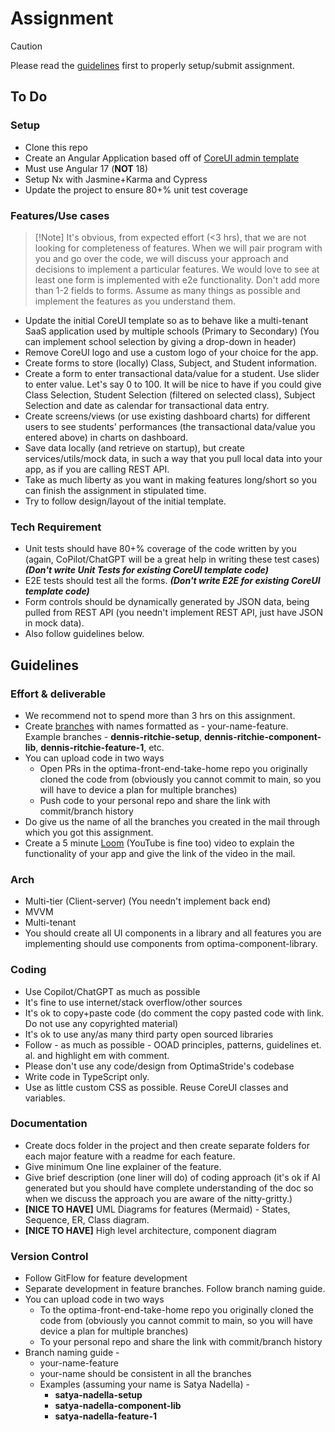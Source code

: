 # Assignment
> [!CAUTION]
> Please read the [guidelines](#guidelines) first to properly setup/submit assignment.

## To Do
### Setup
* Clone this repo
* Create an Angular Application based off of [CoreUI admin template](https://coreui.io/product/free-angular-admin-template/)
* Must use Angular 17 (**NOT** 18)
* Setup Nx with Jasmine+Karma and Cypress
* Update the project to ensure 80+% unit test coverage
### Features/Use cases
> [!Note] It's obvious, from expected effort (<3 hrs), that we are not looking for completeness of features. When we will pair program with you and go over the code, we will discuss your approach and decisions to implement a particular features. We would love to see at least one form is implemented with e2e functionality. Don't add more than 1-2 fields to forms. Assume as many things as possible and implement the features as you understand them.
* Update the initial CoreUI template so as to behave like a multi-tenant SaaS application used by multiple schools (Primary to Secondary) (You can implement school selection by giving a drop-down in header)
* Remove CoreUI logo and use a custom logo of your choice for the app.
* Create forms to store (locally) Class, Subject, and Student information.
* Create a form to enter transactional data/value for a student. Use slider to enter value. Let's say 0 to 100. It will be nice to have if you could give Class Selection, Student Selection (filtered on selected class), Subject Selection and date as calendar for transactional data entry.
* Create screens/views (or use existing dashboard charts) for different users to see students' performances (the transactional data/value you entered above) in charts on dashboard.
* Save data locally (and retrieve on startup), but create services/utils/mock data, in such a way that you pull local data into your app, as if you are calling REST API.
* Take as much liberty as you want in making features long/short so you can finish the assignment in stipulated time.
* Try to follow design/layout of the initial template.

### Tech Requirement
* Unit tests should have 80+% coverage of the code written by you (again, CoPilot/ChatGPT will be a great help in writing these test cases) ***(Don't write Unit Tests for existing CoreUI template code)***
* E2E tests should test all the forms. ***(Don't write E2E for existing CoreUI template code)***
* Form controls should be dynamically generated by JSON data, being pulled from REST API (you needn't implement REST API, just have JSON in mock data).
* Also follow guidelines below.

## Guidelines
### Effort & deliverable
* We recommend not to spend more than 3 hrs on this assignment.
* Create [branches](#version-control) with names formatted as - your-name-feature. Example branches - **dennis-ritchie-setup**, **dennis-ritchie-component-lib**, **dennis-ritchie-feature-1**, etc.
* You can upload code in two ways
  * Open PRs in the optima-front-end-take-home repo you originally cloned the code from (obviously you cannot commit to main, so you will have to device a plan for multiple branches)
  * Push code to your personal repo and share the link with commit/branch history
* Do give us the name of all the branches you created in the mail through which you got this assignment.
* Create a 5 minute [Loom](https://www.loom.com/) (YouTube is fine too) video to explain the functionality of your app and give the link of the video in the mail.

### Arch
* Multi-tier (Client-server) (You needn't implement back end)
* MVVM
* Multi-tenant
* You should create all UI components in a library and all features you are implementing should use components from optima-component-library.

### Coding
* Use Copilot/ChatGPT as much as possible
* It's fine to use internet/stack overflow/other sources
* It's ok to copy+paste code (do comment the copy pasted code with link. Do not use any copyrighted material)
* It's ok to use any/as many third party open sourced libraries
* Follow - as much as possible - OOAD  principles, patterns, guidelines et. al. and highlight em with comment.
* Please don't use any code/design from OptimaStride's codebase
* Write code in TypeScript only.
* Use as little custom CSS as possible. Reuse CoreUI classes and variables.



### Documentation
* Create docs folder in the project and then create separate folders for each major feature with a readme for each feature.
* Give minimum One line explainer of the feature.
* Give brief description (one liner will do) of coding approach (it's ok if AI generated but you should have complete understanding of the doc so when we discuss the approach you are aware of the nitty-gritty.)
* **[NICE TO HAVE]** UML Diagrams for features (Mermaid) - States, Sequence, ER, Class diagram.
* **[NICE TO HAVE]** High level architecture, component diagram

### Version Control
* Follow GitFlow for feature development
* Separate development in feature branches. Follow branch naming guide.
* You can upload code in two ways
    * To the optima-front-end-take-home repo you originally cloned the code from (obviously you cannot commit to main, so you will have device a plan for multiple branches)
    * To your personal repo and share the link with commit/branch history
* Branch naming guide - 
    * your-name-feature
    * your-name should be consistent in all the branches
    * Examples (assuming your name is Satya Nadella) - 
      * **satya-nadella-setup**
      * **satya-nadella-component-lib**
      * **satya-nadella-feature-1**
